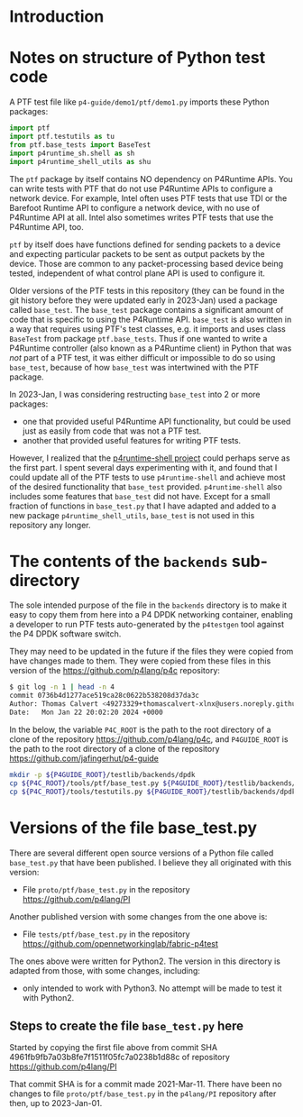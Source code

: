 # Introduction


# Notes on structure of Python test code

A PTF test file like `p4-guide/demo1/ptf/demo1.py` imports these
Python packages:

```python
import ptf
import ptf.testutils as tu
from ptf.base_tests import BaseTest
import p4runtime_sh.shell as sh
import p4runtime_shell_utils as shu
```

The `ptf` package by itself contains NO dependency on P4Runtime APIs.
You can write tests with PTF that do not use P4Runtime APIs to
configure a network device.  For example, Intel often uses PTF tests
that use TDI or the Barefoot Runtime API to configure a network
device, with no use of P4Runtime API at all.  Intel also sometimes
writes PTF tests that use the P4Runtime API, too.

`ptf` by itself does have functions defined for sending packets to a
device and expecting particular packets to be sent as output packets
by the device.  Those are common to any packet-processing based device
being tested, independent of what control plane API is used to
configure it.

Older versions of the PTF tests in this repository (they can be found
in the git history before they were updated early in 2023-Jan) used a
package called `base_test`.  The `base_test` package contains a
significant amount of code that is specific to using the P4Runtime
API.  `base_test` is also written in a way that requires using PTF's
test classes, e.g. it imports and uses class `BaseTest` from package
`ptf.base_tests`.  Thus if one wanted to write a P4Runtime controller
(also known as a P4Runtime client) in Python that was _not_ part of a
PTF test, it was either difficult or impossible to do so using
`base_test`, because of how `base_test` was intertwined with the PTF
package.

In 2023-Jan, I was considering restructing `base_test` into 2 or more
packages:

+ one that provided useful P4Runtime API functionality, but could be
  used just as easily from code that was not a PTF test.
+ another that provided useful features for writing PTF tests.

However, I realized that the [p4runtime-shell
project](https://github.com/p4lang/p4runtime-shell) could perhaps
serve as the first part.  I spent several days experimenting with it,
and found that I could update all of the PTF tests to use
`p4runtime-shell` and achieve most of the desired functionality that
`base_test` provided.  `p4runtime-shell` also includes some features
that `base_test` did not have.  Except for a small fraction of
functions in `base_test.py` that I have adapted and added to a new
package `p4runtime_shell_utils`, `base_test` is not used in this
repository any longer.


# The contents of the `backends` sub-directory

The sole intended purpose of the file in the `backends` directory is
to make it easy to copy them from here into a P4 DPDK networking
container, enabling a developer to run PTF tests auto-generated by the
`p4testgen` tool against the P4 DPDK software switch.

They may need to be updated in the future if the files they were
copied from have changes made to them.  They were copied from these
files in this version of the https://github.com/p4lang/p4c repository:

```bash
$ git log -n 1 | head -n 4
commit 0736b4d1277ace519ca28c0622b538208d37da3c
Author: Thomas Calvert <49273329+thomascalvert-xlnx@users.noreply.github.com>
Date:   Mon Jan 22 20:02:20 2024 +0000
```

In the below, the variable `P4C_ROOT` is the path to the root
directory of a clone of the repository https://github.com/p4lang/p4c,
and `P4GUIDE_ROOT` is the path to the root directory of a clone of the
repository https://github.com/jafingerhut/p4-guide

```bash
mkdir -p ${P4GUIDE_ROOT}/testlib/backends/dpdk
cp ${P4C_ROOT}/tools/ptf/base_test.py ${P4GUIDE_ROOT}/testlib/backends/dpdk
cp ${P4C_ROOT}/tools/testutils.py ${P4GUIDE_ROOT}/testlib/backends/dpdk
```


# Versions of the file base_test.py

There are several different open source versions of a Python file
called `base_test.py` that have been published.  I believe they all
originated with this version:

+ File `proto/ptf/base_test.py` in the repository
  https://github.com/p4lang/PI

Another published version with some changes from the one above is:

+ File `tests/ptf/base_test.py` in the repository
  https://github.com/opennetworkinglab/fabric-p4test

The ones above were written for Python2.  The version in this
directory is adapted from those, with some changes, including:

+ only intended to work with Python3.  No attempt will be made to test
  it with Python2.


## Steps to create the file `base_test.py` here

Started by copying the first file above from commit SHA
4961fb9fb7a03b8fe7f1511f05fc7a0238b1d88c of repository
https://github.com/p4lang/PI

That commit SHA is for a commit made 2021-Mar-11.  There have been no
changes to file `proto/ptf/base_test.py` in the `p4lang/PI` repository
after then, up to 2023-Jan-01.
